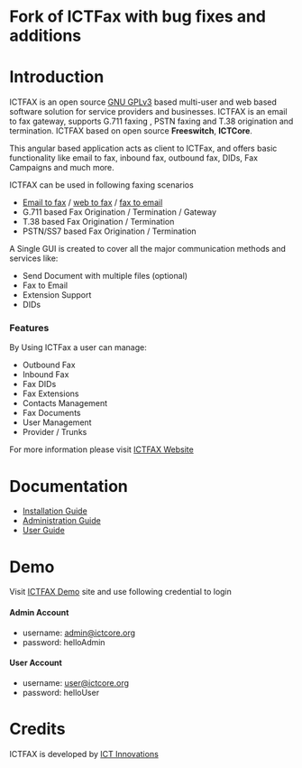 Fork of ICTFax with bug fixes and additions
===========================================


Introduction
============
ICTFAX is an open source [GNU GPLv3][gpl3] based multi-user and  web based software solution for service providers and businesses. ICTFAX is an email to fax gateway, supports G.711 faxing , PSTN faxing and T.38 origination and termination. ICTFAX based on open source __Freeswitch__, __ICTCore__.

This angular based application acts as client to ICTFax, and offers basic functionality like email to fax, inbound fax, outbound fax, DIDs, Fax Campaigns and much more.

ICTFAX can be used in following faxing scenarios

* [Email to fax][emailtofax] / [web to fax][webtofax] / [fax to email][emailtofax]
* G.711 based Fax Origination / Termination / Gateway
* T.38 based Fax Origination / Termination
* PSTN/SS7 based Fax Origination / Termination

A Single GUI is created to cover all the major communication methods and services like:

- Send Document with multiple files (optional)
- Fax to Email
- Extension Support
- DIDs

### Features

By Using ICTFax a user can manage:

  * Outbound Fax
  * Inbound Fax
  * Fax DIDs
  * Fax Extensions
  * Contacts Management
  * Fax Documents
  * User Management
  * Provider / Trunks

For more information please visit [ICTFAX Website][official]

Documentation
=============

* [Installation Guide][install]
* [Administration Guide][admin]
* [User Guide][user]


Demo
====
Visit [ICTFAX Demo][demo] site and use following credential to login

#### Admin Account
* username: admin@ictcore.org
* password: helloAdmin

#### User Account
* username: user@ictcore.org
* password: helloUser


Credits
=======
ICTFAX is developed by [ICT Innovations][developer]

[official]: http://ictfax.org/ "ICTFAX Open Source Online FAX & Email to FAX Solution"
[gpl3]: http://www.gnu.org/licenses/gpl-3.0.html "GNU GPL V.3 License"
[install]: http://ictfax.org/content/ictfax-installation-guide "ICTFAX Installation Guide"
[admin]: http://ictfax.org/content/ictfax-admin-guide "ICTFAX Administration Guide"
[user]: http://ictfax.org/content/ictfax-user-guide "ICTFAX User Guide"
[emailtofax]: http://ictfax.org/fax-services-email-to-fax-software-fax-to-email-server "Email to fax, Fax to Email"
[webtofax]: http://ictfax.org/online-fax-services-web-to-fax-software "Online Fax, Web to fax"
[forum]: http://forum.ictfax.org/ "ICTFAX Discussion Forum"
[demo]: http://demo.ictfax.org/ "ICTFAX Demo"
[developer]: http://www.ictinnovations.com/ "ICT Innovations's official website"
